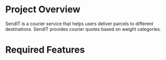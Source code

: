 # Project Overview
SendIT is a courier service that helps users deliver parcels to different destinations. SendIT provides courier quotes based on weight categories.

# Required Features

 
